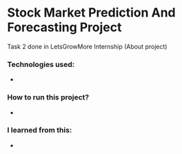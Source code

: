 # Stock Market Prediction And Forecasting Project
Task 2 done in LetsGrowMore Internship
(About project)
### Technologies used:
- 
### How to run this project?
- 
### I learned from this: 
- 
